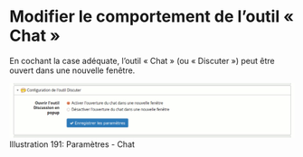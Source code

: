 # Modifier le comportement de l’outil « Chat »

En cochant la case adéquate, l’outil « Chat » \(ou « Discuter »\) peut être ouvert dans une nouvelle fenêtre.

![](../../.gitbook/assets/image267%20%281%29.png)Illustration 191: Paramètres - Chat

